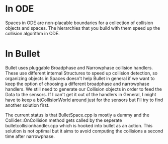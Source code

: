 # In ODE #

Spaces in ODE are non-placable boundaries for a collection of collision objects and spaces. The hierarchies that you build with them speed up the collision algorithm in ODE.


# In Bullet #

Bullet uses pluggable Broadphase and Narrowphase collision handlers. These use different internal Structures to speed up collision detection, so organizing objects in Spaces doesn't help Bullet in general if we want to keep the option of choosing a different broadphase and narrowphase handlers.
We still need to generate our Collision objects in order to feed the Data to the sensors. If I can't get it out of the handlers in General, I might have to keep a btCollisionWorld around just for the sensors but I'll try to find another solution first.

The current status is that BulletSpace.cpp is mostly a dummy and the Collider::OnCollision  method gets called by the seperate bulletcollisionhandler.cpp which is hooked into bullet as an action. This solution is not optimal but it aims to avoid computing the collisions a second time after narrowphase.